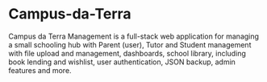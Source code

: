 # Campus-da-Terra
Campus da Terra Management is a full-stack web application for managing a small schooling hub with Parent (user), Tutor and Student management with file upload and management, dashboards, school library, including book lending and wishlist, user authentication, JSON backup, admin features and more.
